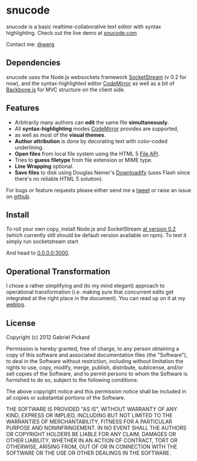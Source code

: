 # snucode

snucode is a basic realtime-collaborative text editor with syntax highlighting. Check out the live demo at [snucode.com](http://snucode.com)

Contact me: [@werg](http://twitter.com/werg) 

## Dependencies

snucode uses the Node.js websockets framework [SocketStream](https://github.com/socketstream/socketstream) (v 0.2 for now), and the syntax-highlighted editor [CodeMirror](http://codemirror.net/) as well as a bit of [Backbone.js](http://documentcloud.github.com/backbone/) for MVC structure on the client side.

## Features

* Arbitrarily many authors can **edit** the same file **simultaneously**.
* All  **syntax-highlighting** modes [CodeMirror](http://codemirror.net/) provides are supported,
* as well as most of the **visual themes**. 
* **Author attribution** is done by decorating text with color-coded underlining.
* **Open files** from local file system using the HTML 5 [File API](http://www.html5rocks.com/en/tutorials/file/dndfiles/).
* Tries to **guess filetype** from file extension or MIME type.
* **Line Wrapping** optional.
* **Save files** to disk using Douglas Neiner's [Downloadify](https://github.com/dcneiner/Downloadify) (uses Flash since there's no reliable HTML 5 solution).

For bugs or feature requests please either send me a [tweet](http://twitter.com/werg) or raise an issue on [github](https://github.com/werg/snucode/issues).

## Install

To roll your own copy, install Node.js and SocketStream [at version 0.2](https://github.com/socketstream/socketstream/tree/0.2) (which currently still should be default version available on npm).
To test it simply run
    socketstream start

And head to [0.0.0.0:3000](http://0.0.0.0:3000).

## Operational Transformation

I chose a rather simplifying and (to my mind elegant) approach to operational transformation (i.e. making sure that concurrent edits get integrated at the right place in the document). You can read up on it at my [weblog](http://gpickard.wordpress.com/2012/02/17/my-approach-to-operational-transformation/).

## License

Copyright (c) 2012 Gabriel Pickard

Permission is hereby granted, free of charge, to any person obtaining a copy of this software and associated documentation files (the "Software"), to deal in the Software without restriction, including without limitation the rights to use, copy, modify, merge, publish, distribute, sublicense, and/or sell copies of the Software, and to permit persons to whom the Software is furnished to do so, subject to the following conditions:

The above copyright notice and this permission notice shall be included in all copies or substantial portions of the Software.

THE SOFTWARE IS PROVIDED "AS IS", WITHOUT WARRANTY OF ANY KIND, EXPRESS OR IMPLIED, INCLUDING BUT NOT LIMITED TO THE WARRANTIES OF MERCHANTABILITY, FITNESS FOR A PARTICULAR PURPOSE AND NONINFRINGEMENT. IN NO EVENT SHALL THE AUTHORS OR COPYRIGHT HOLDERS BE LIABLE FOR ANY CLAIM, DAMAGES OR OTHER LIABILITY, WHETHER IN AN ACTION OF CONTRACT, TORT OR OTHERWISE, ARISING FROM, OUT OF OR IN CONNECTION WITH THE SOFTWARE OR THE USE OR OTHER DEALINGS IN THE SOFTWARE.